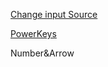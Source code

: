 [Change input Source](https://www.v2ex.com/t/565667)

[PowerKeys](https://github.com/PowerKeys/PowerKeys)

<a ref="karabiner://karabiner/assets/complex_modifications/import?url=https://raw.githubusercontent.com/Implicated/Profiles/master/Karabiner_elements/Number%26Arrow.json">Number&Arrow </a>
